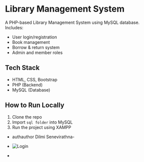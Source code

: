 # Library Management System

A PHP-based Library Management System using MySQL database. Includes:
- User login/registration
- Book management
- Borrow & return system
- Admin and member roles

## Tech Stack
- HTML, CSS, Bootstrap
- PHP (Backend)
- MySQL (Database)

## How to Run Locally
1. Clone the repo
2. Import `sql folder` into MySQL
3. Run the project using XAMPP

 - authauthor Dilmi Senevirathna-

 - ![Login](https://github.com/user-attachments/assets/0cffcf20-46a6-4e0c-baa4-1e857f33b61e)
 - 

